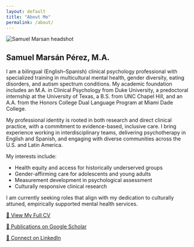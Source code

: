 ```yaml
---
layout: default
title: "About Me"
permalink: /about/
---
```


<img src="{{ '/assets/headshot.jpg' | relative_url }}" alt="Samuel Marsan headshot" class="headshot" />

## Samuel Marsán Pérez, M.A.

I am a bilingual (English–Spanish) clinical psychology professional with specialized training in multicultural mental health, gender diversity, eating disorders, and autism spectrum conditions. My academic foundation includes an M.A. in Clinical Psychology from Duke University, a predoctoral internship at the University of Texas, a B.S. from UNC Chapel Hill, and an A.A. from the Honors College Dual Language Program at Miami Dade College.

My professional identity is rooted in both research and direct clinical practice, with a commitment to evidence-based, inclusive care. I bring experience working in interdisciplinary teams, delivering psychotherapy in English and Spanish, and engaging with diverse communities across the U.S. and Latin America.

My interests include:
- Health equity and access for historically underserved groups
- Gender-affirming care for adolescents and young adults
- Measurement development in psychological assessment
- Culturally responsive clinical research

I am currently seeking roles that align with my dedication to culturally attuned, empirically supported mental health services.

[📄 View My Full CV](/cv/)

[🔬 Publications on Google Scholar](https://scholar.google.com/citations?user=eGQIUA8AAAAJ&hl=en)

[💼 Connect on LinkedIn](https://www.linkedin.com/in/samuel-marsán-pérez-m-a-87961597)
